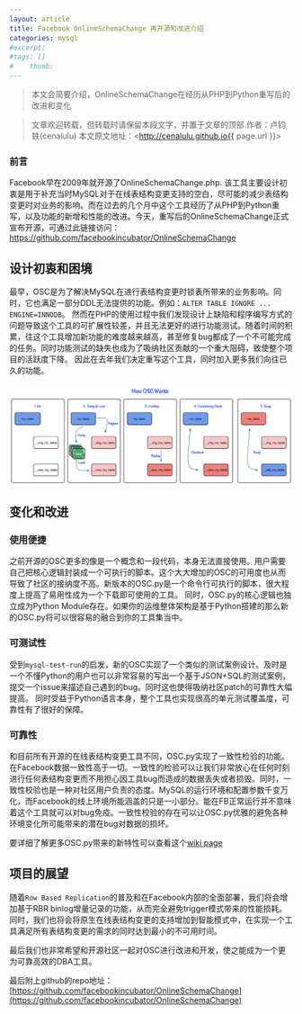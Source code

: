 ```yaml
---
layout: article
title: Facebook OnlineSchemaChange 再开源和改进介绍
categories: mysql
#excerpt:
#tags: []
#    thumb:
---
```



> 本文会简要介绍，OnlineSchemaChange在经历从PHP到Python重写后的改进和变化

> 文章欢迎转载，但转载时请保留本段文字，并置于文章的顶部
> 作者：卢钧轶(cenalulu)
> 本文原文地址：<http://cenalulu.github.io{{ page.url }}>

### 前言

Facebook早在2009年就开源了OnlineSchemaChange.php.  该工具主要设计初衷是用于补充当时MySQL对于在线表结构变更支持的空白，尽可能的减少表结构变更时对业务的影响。而在过去的几个月中这个工具经历了从PHP到Python重写，以及功能的新增和性能的改进。今天，重写后的OnlineSchemaChange正式宣布开源，可通过此链接访问：<https://github.com/facebookincubator/OnlineSchemaChange>


## 设计初衷和困境

最早，OSC是为了解决MySQL在进行表结构变更时锁表所带来的业务影响。同时，它也满足一部分DDL无法提供的功能。例如：`ALTER TABLE IGNORE ... ENGINE=INNODB`。
然而在PHP的使用过程中我们发现设计上缺陷和程序编写方式的问题导致这个工具的可扩展性较差，并且无法更好的进行功能测试。随着时间的积累，往这个工具增加新功能的难度越来越高，甚至修复bug都成了一个不可能完成的任务。同时功能测试的缺失也成为了吸纳社区贡献的一个重大阻碍，致使整个项目的活跃度下降。
因此在去年我们决定重写这个工具，同时加入更多我们向往已久的功能。

![osc_archi](/images/mysql/osc/osc.png)

## 变化和改进

### 使用便捷

之前开源的OSC更多的像是一个概念和一段代码，本身无法直接使用。用户需要自己把核心逻辑封装成一个可执行的脚本。这个大大增加的OSC的可用度也从而导致了社区的接纳度不高。新版本的OSC.py是一个命令行可执行的脚本，很大程度上提高了易用性成为一个下载即可使用的工具。
同时，OSC.py的核心逻辑也独立成为Python Module存在。如果你的运维整体架构是基于Python搭建的那么新的OSC.py将可以很容易的融合到你的工具集当中。


### 可测试性

受到`mysql-test-run`的启发，新的OSC实现了一个类似的测试案例设计。及时是一个不懂Python的用户也可以非常容易的写出一个基于JSON+SQL的测试案例，提交一个issue来描述自己遇到的bug。同时这也使得吸纳社区patch的可靠性大幅提高。
同时受益于Python语言本身，整个工具也实现很高的单元测试覆盖度，可靠性有了很好的保障。

### 可靠性

和目前所有开源的在线表结构变更工具不同，OSC.py实现了一致性检验的功能。在Facebook数据一致性高于一切。一致性的检验可以让我们非常放心在任何时刻进行任何表结构变更而不用担心因工具bug而造成的数据丢失或者损毁。同时，一致性校验也是一种对社区用户负责的态度。MySQL的运行环境和配置参数千变万化，而Facebook的线上环境所能涵盖的只是一小部分。能在FB正常运行并不意味着这个工具就可以对bug免疫。一致性校验的存在可以让OSC.py优雅的避免各种环境变化所可能带来的潜在bug对数据的损坏。

要详细了解更多OSC.py带来的新特性可以查看这个[wiki page](https://github.com/facebookincubator/OnlineSchemaChange/wiki/Special-Things-About-OSC)


## 项目的展望

随着`Row Based Replication`的普及和在Facebook内部的全面部署，我们将会增加基于RBR binlog增量记录的功能，从而完全避免trigger模式带来的性能损耗。同时，我们也将会将原生在线表结构变更的支持增加到智能模式中，在实现一个工具满足所有表结构变更的需求的同时达到最小的不可用时间。

最后我们也非常希望和开源社区一起对OSC进行改进和开发，使之能成为一个更为可靠高效的DBA工具。

最后附上github的repo地址：[https://github.com/facebookincubator/OnlineSchemaChange](https://github.com/facebookincubator/OnlineSchemaChange)





